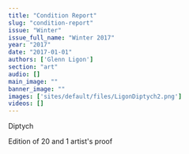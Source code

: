 ```yaml
---
title: "Condition Report"
slug: "condition-report"
issue: "Winter"
issue_full_name: "Winter 2017"
year: "2017"
date: "2017-01-01"
authors: ['Glenn Ligon']
section: "art"
audio: []
main_image: ""
banner_image: ""
images: ['sites/default/files/LigonDiptych2.png']
videos: []
---
```

Diptych

 Edition of 20 and 1 artist's proof

